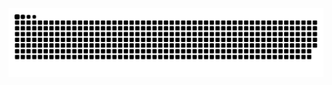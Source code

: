 <picture>
  <source media="(prefers-color-scheme: dark)" srcset="https://raw.githubusercontent.com/yeelimtse/yeelimtse/output/github-contribution-grid-snake-dark.svg">
  <source media="(prefers-color-scheme: light)" srcset="https://raw.githubusercontent.com/yeelimtse/yeelimtse/output/github-contribution-grid-snake.svg">
  <img alt="github contribution grid snake animation" src="https://raw.githubusercontent.com/yeelimtse/yeelimtse/output/github-contribution-grid-snake.svg">
</picture>